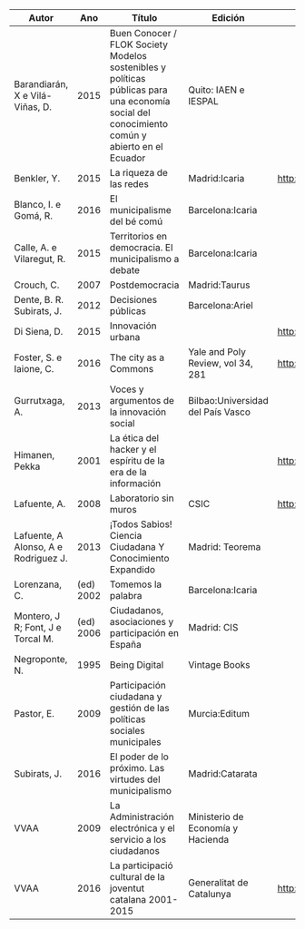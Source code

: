 | Autor | Ano | Título | Edición | URL |
| ----- | --- | ------ | ------- | --- |
| Barandiarán, X e Vilá-Viñas, D.|2015|Buen Conocer / FLOK Society Modelos sostenibles y políticas públicas para una economía social del conocimiento común y abierto en el Ecuador|Quito: IAEN e IESPAL| 
| Benkler, Y.|2015|La riqueza de las redes|Madrid:Icaria|http://www.icariaeditorial.com/pdf_libros/la%20riqueza%20de%20las%20redes.pdf|
| Blanco, I. e Gomá, R.|2016|El municipalisme del bé comú|Barcelona:Icaria|
| Calle, A. e Vilaregut, R.|2015|Territorios en democracia. El municipalismo a debate|Barcelona:Icaria|
| Crouch, C.|2007|Postdemocracia|Madrid:Taurus|
| Dente, B. R. Subirats, J.|2012|Decisiones públicas|Barcelona:Ariel|
| Di Siena, D. |2015| Innovación urbana| |http://urbanohumano.org/sendy/l/XM15ckumESJ2CsIP2laTRw/K3L5Uh3T0Wryr6XhEzPjUQ/HoytlNDTrOLUwKc7a2g892tg|
| Foster, S. e Iaione, C. |2016|The city as a Commons|Yale and Poly Review, vol 34, 281|http://papers.ssrn.com/sol3/papers.cfm?abstract_id=2653084|
| Gurrutxaga, A. |2013|Voces y argumentos de la innovación social|Bilbao:Universidad del País Vasco|
| Himanen, Pekka |2001| La ética del hacker y el espíritu de la era de la información | |http://eprints.rclis.org/12851/1/pekka.pdf|
| Lafuente, A. |2008| Laboratorio sin muros | CSIC |http://digital.csic.es/bitstream/10261/2899/1/laboratorio_sin_muros.pdf|
| Lafuente, A  Alonso, A e Rodriguez J. |2013| ¡Todos Sabios!  Ciencia Ciudadana Y Conocimiento Expandido|Madrid: Teorema|
| Lorenzana, C. |(ed) 2002|  Tomemos la palabra |Barcelona:Icaria|
| Montero, J R; Font, J e Torcal M.| (ed) 2006| Ciudadanos, asociaciones y participación en España | Madrid: CIS|
| Negroponte, N. | 1995 | Being Digital | Vintage Books|
| Pastor, E. |2009| Participación ciudadana y gestión de las políticas sociales municipales|Murcia:Editum|
| Subirats, J. |2016| El poder de lo próximo.  Las virtudes del municipalismo|  Madrid:Catarata | 
| VVAA | 2009| La Administración electrónica y el servicio a los ciudadanos | Ministerio de Economía y Hacienda|
| VVAA | 2016 | La participació cultural de la joventut catalana 2001-2015 | Generalitat de Catalunya | http://interaccio.diba.cat/sites/interaccio.diba.cat/files/participacioculturaljoves.pdf|